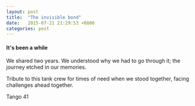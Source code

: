 ```yaml
---
layout: post
title:  "The invisible bond"
date:   2015-07-21 21:29:53 +0800
categories: post
---
```


#### It's been a while

We shared two years. We understood why we had to go through it; the journey etched in our memories.

Tribute to this tank crew for times of need when we stood together, facing challenges ahead together.

Tango 41